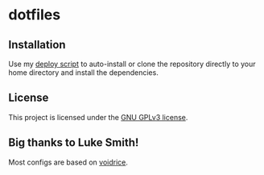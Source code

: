 # dotfiles

## Installation

Use my [deploy script](https://github.com/deboogerxyz/deploy) to auto-install
or clone the repository directly to your home directory and install the dependencies.

## License

This project is licensed under the [GNU GPLv3 license](https://www.gnu.org/licenses/gpl-3.0.en.html).

## Big thanks to Luke Smith!

Most configs are based on [voidrice](https://github.com/LukeSmithxyz/voidrice).
